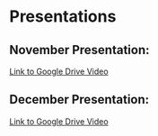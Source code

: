 # Presentations

## November Presentation:
[Link to Google Drive Video](https://drive.google.com/file/d/1mqjHcRjGnkfdYUFo55PCMM142dP9u2bx/view)

## December Presentation:
[Link to Google Drive Video]()

